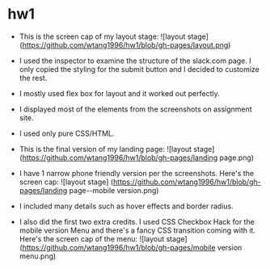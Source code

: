 # hw1

* This is the screen cap of my layout stage:
  ![layout stage]
  (https://github.com/wtang1996/hw1/blob/gh-pages/layout.png)
 
* I used the inspector to examine the structure of the slack.com page. I only copied the styling for the submit button and I decided to customize the rest.
* I mostly used flex box for layout and it worked out perfectly.
* I displayed most of the elements from the screenshots on assignment site.
* I used only pure CSS/HTML.
* This is the final version of my landing page:
  ![layout stage]
  (https://github.com/wtang1996/hw1/blob/gh-pages/landing page.png)

* I have 1 narrow phone friendly version per the screenshots. Here's the screen cap:
  ![layout stage]
  (https://github.com/wtang1996/hw1/blob/gh-pages/landing page--mobile version.png)

* I included many details such as hover effects and border radius.
* I also did the first two extra credits. I used CSS Checkbox Hack for the mobile version Menu and there's a fancy CSS transition coming with it. Here's the screen cap of the menu:
  ![layout stage]
  (https://github.com/wtang1996/hw1/blob/gh-pages/mobile version menu.png)
